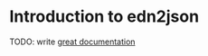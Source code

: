 # Introduction to edn2json

TODO: write [great documentation](http://jacobian.org/writing/what-to-write/)
